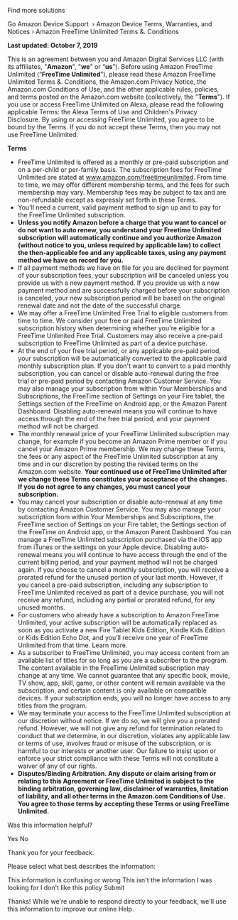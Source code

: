 Find more solutions

Go Amazon Device Support  › Amazon Device Terms, Warranties, and Notices › Amazon FreeTime Unlimited Terms &. Conditions

**Last updated: October 7, 2019**

This is an agreement between you and Amazon Digital Services LLC (with its affiliates, "**Amazon**", "**we**" or “**us**”). Before using Amazon FreeTime Unlimited (“**FreeTime Unlimited**”), please read these Amazon FreeTime Unlimited Terms &. Conditions, the Amazon.com Privacy Notice, the Amazon.com Conditions of Use, and the other applicable rules, policies, and terms posted on the Amazon.com website (collectively, the "**Terms**"). If you use or access FreeTime Unlimited on Alexa, please read the following applicable Terms: the Alexa Terms of Use and Children's Privacy Disclosure. By using or accessing FreeTime Unlimited, you agree to be bound by the Terms. If you do not accept these Terms, then you may not use FreeTime Unlimited.

**Terms**

*   FreeTime Unlimited is offered as a monthly or pre-paid subscription and on a per-child or per-family basis. The subscription fees for FreeTime Unlimited are stated at www.amazon.com/freetimeunlimited. From time to time, we may offer different membership terms, and the fees for such membership may vary. Membership fees may be subject to tax and are non-refundable except as expressly set forth in these Terms.
*   You'll need a current, valid payment method to sign up and to pay for the FreeTime Unlimited subscription.
*   **Unless you notify Amazon before a charge that you want to cancel or do not want to auto renew, you understand your Freetime Unlimited subscription will automatically continue and you authorize Amazon (without notice to you, unless required by applicable law) to collect the then-applicable fee and any applicable taxes, using any payment method we have on record for you.**
*   If all payment methods we have on file for you are declined for payment of your subscription fees, your subscription will be canceled unless you provide us with a new payment method. If you provide us with a new payment method and are successfully charged before your subscription is canceled, your new subscription period will be based on the original renewal date and not the date of the successful charge.
*   We may offer a FreeTime Unlimited Free Trial to eligible customers from time to time. We consider your free or paid FreeTime Unlimited subscription history when determining whether you're eligible for a FreeTime Unlimited Free Trial. Customers may also receive a pre-paid subscription to FreeTime Unlimited as part of a device purchase.
*   At the end of your free trial period, or any applicable pre-paid period, your subscription will be automatically converted to the applicable paid monthly subscription plan. If you don't want to convert to a paid monthly subscription, you can cancel or disable auto-renewal during the free trial or pre-paid period by contacting Amazon Customer Service. You may also manage your subscription from within Your Memberships and Subscriptions, the FreeTime section of Settings on your Fire tablet, the Settings section of the FreeTime on Android app, or the Amazon Parent Dashboard. Disabling auto-renewal means you will continue to have access through the end of the free trial period, and your payment method will not be charged.
*   The monthly renewal price of your FreeTime Unlimited subscription may change, for example if you become an Amazon Prime member or if you cancel your Amazon Prime membership. We may change these Terms, the fees or any aspect of the FreeTime Unlimited subscription at any time and in our discretion by posting the revised terms on the Amazon.com website. **Your continued use of FreeTime Unlimited after we change these Terms constitutes your acceptance of the changes. If you do not agree to any changes, you must cancel your subscription.**
*   You may cancel your subscription or disable auto-renewal at any time by contacting Amazon Customer Service. You may also manage your subscription from within Your Memberships and Subscriptions, the FreeTime section of Settings on your Fire tablet, the Settings section of the FreeTime on Android app, or the Amazon Parent Dashboard. You can manage a FreeTime Unlimited subscription purchased via the iOS app from iTunes or the settings on your Apple device. Disabling auto-renewal means you will continue to have access through the end of the current billing period, and your payment method will not be charged again. If you choose to cancel a monthly subscription, you will receive a prorated refund for the unused portion of your last month. However, if you cancel a pre-paid subscription, including any subscription to FreeTime Unlimited received as part of a device purchase, you will not receive any refund, including any partial or prorated refund, for any unused months.
*   For customers who already have a subscription to Amazon FreeTime Unlimited, your active subscription will be automatically replaced as soon as you activate a new Fire Tablet Kids Edition, Kindle Kids Edition or Kids Edition Echo Dot, and you’ll receive one year of FreeTime Unlimited from that time. Learn more.
*   As a subscriber to FreeTime Unlimited, you may access content from an available list of titles for so long as you are a subscriber to the program. The content available in the FreeTime Unlimited subscription may change at any time. We cannot guarantee that any specific book, movie, TV show, app, skill, game, or other content will remain available via the subscription, and certain content is only available on compatible devices. If your subscription ends, you will no longer have access to any titles from the program.
*   We may terminate your access to the FreeTime Unlimited subscription at our discretion without notice. If we do so, we will give you a prorated refund. However, we will not give any refund for termination related to conduct that we determine, in our discretion, violates any applicable law or terms of use, involves fraud or misuse of the subscription, or is harmful to our interests or another user. Our failure to insist upon or enforce your strict compliance with these Terms will not constitute a waiver of any of our rights.
*   **Disputes/Binding Arbitration. Any dispute or claim arising from or relating to this Agreement or FreeTime Unlimited is subject to the binding arbitration, governing law, disclaimer of warranties, limitation of liability, and all other terms in the Amazon.com Conditions of Use. You agree to those terms by accepting these Terms or using FreeTime Unlimited.**

Was this information helpful?

Yes No

Thank you for your feedback.

Please select what best describes the information:

This information is confusing or wrong This isn't the information I was looking for I don't like this policy Submit

Thanks! While we're unable to respond directly to your feedback, we'll use this information to improve our online Help.
